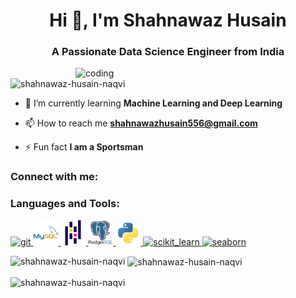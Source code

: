 <h1 align="center">Hi 👋, I'm Shahnawaz Husain</h1>
<h3 align="center">A Passionate Data Science Engineer from India</h3>

<img align ="right" alt="coding" width="400" src="https://github.com/Shahnawaz-Husain-Naqvi/Shahnawaz-Husain-Naqvi/assets/157488204/b9fe6a88-30db-470a-aa32-5353129e199b.gif"/>

<p align="left"> <img src="https://komarev.com/ghpvc/?username=shahnawaz-husain-naqvi&label=Profile%20views&color=0e75b6&style=flat" alt="shahnawaz-husain-naqvi" /> </p>

- 🌱 I’m currently learning **Machine Learning and Deep Learning**

- 📫 How to reach me **shahnawazhusain556@gmail.com**

- ⚡ Fun fact **I am a Sportsman**

<h3 align="left">Connect with me:</h3>
<p align="left">
</p>

<h3 align="left">Languages and Tools:</h3>
<p align="left"> <a href="https://git-scm.com/" target="_blank" rel="noreferrer"> <img src="https://www.vectorlogo.zone/logos/git-scm/git-scm-icon.svg" alt="git" width="40" height="40"/> </a> <a href="https://www.mysql.com/" target="_blank" rel="noreferrer"> <img src="https://raw.githubusercontent.com/devicons/devicon/master/icons/mysql/mysql-original-wordmark.svg" alt="mysql" width="40" height="40"/> </a> <a href="https://pandas.pydata.org/" target="_blank" rel="noreferrer"> <img src="https://raw.githubusercontent.com/devicons/devicon/2ae2a900d2f041da66e950e4d48052658d850630/icons/pandas/pandas-original.svg" alt="pandas" width="40" height="40"/> </a> <a href="https://www.postgresql.org" target="_blank" rel="noreferrer"> <img src="https://raw.githubusercontent.com/devicons/devicon/master/icons/postgresql/postgresql-original-wordmark.svg" alt="postgresql" width="40" height="40"/> </a> <a href="https://www.python.org" target="_blank" rel="noreferrer"> <img src="https://raw.githubusercontent.com/devicons/devicon/master/icons/python/python-original.svg" alt="python" width="40" height="40"/> </a> <a href="https://scikit-learn.org/" target="_blank" rel="noreferrer"> <img src="https://upload.wikimedia.org/wikipedia/commons/0/05/Scikit_learn_logo_small.svg" alt="scikit_learn" width="40" height="40"/> </a> <a href="https://seaborn.pydata.org/" target="_blank" rel="noreferrer"> <img src="https://seaborn.pydata.org/_images/logo-mark-lightbg.svg" alt="seaborn" width="40" height="40"/> </a> </p>

<p><img align="left" src="https://github-readme-stats.vercel.app/api/top-langs?username=shahnawaz-husain-naqvi&show_icons=true&locale=en&layout=compact" alt="shahnawaz-husain-naqvi" /></p>

<p>&nbsp;<img align="center" src="https://github-readme-stats.vercel.app/api?username=shahnawaz-husain-naqvi&show_icons=true&locale=en" alt="shahnawaz-husain-naqvi" /></p>

<p><img align="center" src="https://github-readme-streak-stats.herokuapp.com/?user=shahnawaz-husain-naqvi&" alt="shahnawaz-husain-naqvi" /></p>
